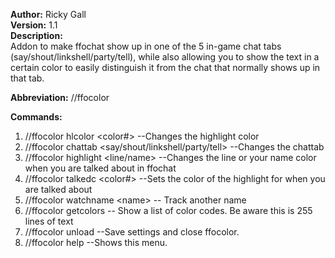 **Author:** Ricky Gall  
**Version:** 1.1  
**Description:**  
Addon to make ffochat show up in one of the 5 in-game chat tabs (say/shout/linkshell/party/tell), while also allowing you to show the text in a certain color to easily distinguish it from the chat that normally shows up in that tab.

**Abbreviation:** //ffocolor

**Commands:**
 1. //ffocolor hlcolor &lt;color#&gt; --Changes the highlight color
 2. //ffocolor chattab &lt;say/shout/linkshell/party/tell&gt; --Changes the chattab
 3. //ffocolor highlight &lt;line/name&gt; --Changes the line or your name color when you are talked about in ffochat
 4. //ffocolor talkedc &lt;color#&gt; --Sets the color of the highlight for when you are talked about
 5. //ffocolor watchname &lt;name&gt; -- Track another name
 6. //ffocolor getcolors -- Show a list of color codes. Be aware this is 255 lines of text
 7. //ffocolor unload --Save settings and close ffocolor.
 8. //ffocolor help --Shows this menu.